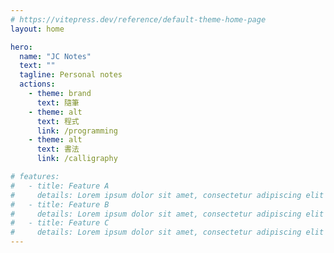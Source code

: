 ```yaml
---
# https://vitepress.dev/reference/default-theme-home-page
layout: home

hero:
  name: "JC Notes"
  text: ""
  tagline: Personal notes
  actions:
    - theme: brand
      text: 隨筆      
    - theme: alt
      text: 程式
      link: /programming
    - theme: alt
      text: 書法
      link: /calligraphy

# features:
#   - title: Feature A
#     details: Lorem ipsum dolor sit amet, consectetur adipiscing elit
#   - title: Feature B
#     details: Lorem ipsum dolor sit amet, consectetur adipiscing elit
#   - title: Feature C
#     details: Lorem ipsum dolor sit amet, consectetur adipiscing elit
---
```


